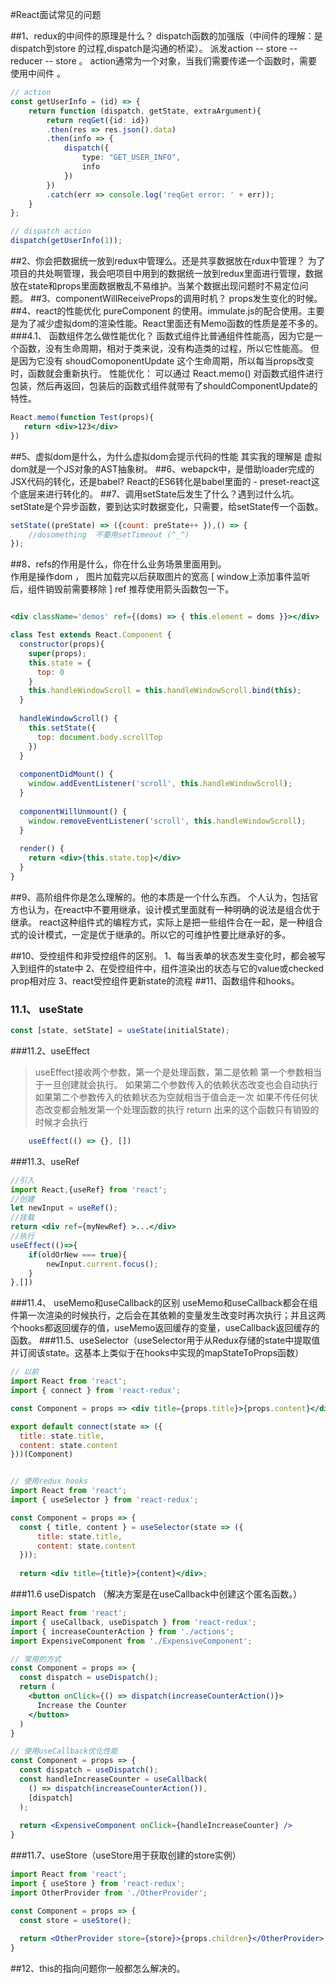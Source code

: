 #React面试常见的问题

##1、redux的中间件的原理是什么？
 dispatch函数的加强版（中间件的理解：是dispatch到store 的过程,dispatch是沟通的桥梁）。
 派发action -- store -- reducer -- store 。
action通常为一个对象，当我们需要传递一个函数时，需要使用中间件 。
```typescript jsx
// action
const getUserInfo = (id) => {
    return function (dispatch, getState, extraArgument){
        return reqGet({id: id})
        .then(res => res.json().data)
        .then(info => {
            dispatch({
                type: "GET_USER_INFO",
                info
            })
        })
        .catch(err => console.log('reqGet error: ' + err));
    }
};

// dispatch action
dispatch(getUserInfo(1));
```
##2、你会把数据统一放到redux中管理么。还是共享数据放在rdux中管理？
为了项目的共处啊管理，我会吧项目中用到的数据统一放到redux里面进行管理，数据放在state和props里面数据散乱不易维护。当某个数据出现问题时不易定位问题。
##3、componentWillReceiveProps的调用时机？
props发生变化的时候。
##4、react的性能优化
pureComponent 的使用。immulate.js的配合使用。主要是为了减少虚拟dom的渲染性能。React里面还有Memo函数的性质是差不多的。
###4.1、 函数组件怎么做性能优化？
函数式组件比普通组件性能高，因为它是一个函数，没有生命周期，相对于类来说，没有构造类的过程，所以它性能高。
但是因为它没有 shoudComoponentUpdate 这个生命周期，所以每当props改变时，函数就会重新执行。
性能优化：
可以通过 React.memo() 对函数式组件进行包装，然后再返回，包装后的函数式组件就带有了shouldComponentUpdate的特性。
```jsx
React.memo(function Test(props){
   return <div>123</div>
})
```
##5、虚拟dom是什么，为什么虚拟dom会提示代码的性能
其实我的理解是 虚拟dom就是一个JS对象的AST抽象树。
##6、webapck中，是借助loader完成的JSX代码的转化，还是babel?
React的ES6转化是babel里面的 - preset-react这个底层来进行转化的。
##7、调用setState后发生了什么？遇到过什么坑。
setState是个异步函数，要到达实时数据变化，只需要，给setState传一个函数。
```jsx
setState((preState) => ({count: preState++ }),() => {
    //dosomething  不要用setTimeout (^_^)
});
```
##8、refs的作用是什么，你在什么业务场景里面用到。  
作用是操作dom ， 图片加载完以后获取图片的宽高 [ window上添加事件监听后，组件销毁前需要移除 ]
ref 推荐使用箭头函数包一下。  
```jsx

<div className='demos' ref={(doms) => { this.element = doms }}></div>
```
```jsx
class Test extends React.Component {
  constructor(props){
    super(props);
    this.state = {
      top: 0
    }
    this.handleWindowScroll = this.handleWindowScroll.bind(this);
  }
 
  handleWindowScroll() {
    this.setState({
      top: document.body.scrollTop
    })
  }
 
  componentDidMount() {
    window.addEventListener('scroll', this.handleWindowScroll);
  }
 
  componentWillUnmount() {
    window.removeEventListener('scroll', this.handleWindowScroll);
  }
 
  render() {
    return <div>{this.state.top}</div>
  }
}
```

##9、高阶组件你是怎么理解的。他的本质是一个什么东西。
个人认为，包括官方也认为，在react中不要用继承，设计模式里面就有一种明确的说法是组合优于继承。
react这种组件式的编程方式，实际上是把一些组件合在一起，是一种组合式的设计模式，一定是优于继承的。所以它的可维护性要比继承好的多。

##10、受控组件和非受控组件的区别。
1、每当表单的状态发生变化时，都会被写入到组件的state中
2、在受控组件中，组件渲染出的状态与它的value或checked prop相对应
3、react受控组件更新state的流程
##11、函数组件和hooks。
### 11.1、 useState
```jsx
const [state, setState] = useState(initialState);
```
###11.2、useEffect
>useEffect接收两个参数，第一个是处理函数，第二是依赖 第一个参数相当于一旦创建就会执行。 如果第二个参数传入的依赖状态改变也会自动执行 如果第二个参数传入的依赖状态为空就相当于值会走一次 如果不传任何状态改变都会触发第一个处理函数的执行 return 出来的这个函数只有销毁的时候才会执行
```jsx
    useEffect(() => {}, [])
```
###11.3、useRef
```jsx
//引入
import React,{useRef} from 'react';
//创建
let newInput = useRef();
//挂载
return <div ref={myNewRef} >...</div>
//执行
useEffect(()=>{
    if(oldOrNew === true){
        newInput.current.focus();
    }
},[])
```
###11.4、 useMemo和useCallback的区别
 useMemo和useCallback都会在组件第一次渲染的时候执行，之后会在其依赖的变量发生改变时再次执行；并且这两个hooks都返回缓存的值，useMemo返回缓存的变量，useCallback返回缓存的函数。
###11.5、useSelector（useSelector用于从Redux存储的state中提取值并订阅该state。这基本上类似于在hooks中实现的mapStateToProps函数）
```jsx
// 以前
import React from 'react';
import { connect } from 'react-redux';

const Component = props => <div title={props.title}>{props.content}</div>;

export default connect(state => ({
  title: state.title, 
  content: state.content
}))(Component)


// 使用redux hooks
import React from 'react';
import { useSelector } from 'react-redux';

const Component = props => {
  const { title, content } = useSelector(state => ({
      title: state.title, 
      content: state.content
  }));
  
  return <div title={title}>{content}</div>;
```
###11.6 useDispatch （解决方案是在useCallback中创建这个匿名函数。）
```jsx
import React from 'react';
import { useCallback, useDispatch } from 'react-redux';
import { increaseCounterAction } from './actions';
import ExpensiveComponent from './ExpensiveComponent';

// 常用的方式
const Component = props => {
  const dispatch = useDispatch();
  return (
    <button onClick={() => dispatch(increaseCounterAction()}>
      Increase the Counter
    </button>
  )
}

// 使用useCallback优化性能
const Component = props => {
  const dispatch = useDispatch();
  const handleIncreaseCounter = useCallback(
    () => dispatch(increaseCounterAction()), 
    [dispatch]
  );
  
  return <ExpensiveComponent onClick={handleIncreaseCounter} />
}
```
###11.7、useStore（useStore用于获取创建的store实例）
```jsx
import React from 'react';
import { useStore } from 'react-redux';
import OtherProvider from './OtherProvider';

const Component = props => {
  const store = useStore();
  
  return <OtherProvider store={store}>{props.children}</OtherProvider>
}
```
##12、this的指向问题你一般都怎么解决的。
